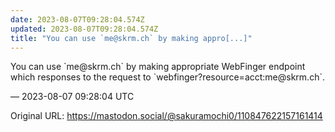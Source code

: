 ```yaml
---
date: 2023-08-07T09:28:04.574Z
updated: 2023-08-07T09:28:04.574Z
title: "You can use `me@skrm.ch` by making appro[...]"
---
```


<p>You can use `me@skrm.ch` by making appropriate WebFinger endpoint which responses to the request to `webfinger?resource=acct:me@skrm.ch`.</p>

&mdash; 2023-08-07 09:28:04 UTC

Original URL: https://mastodon.social/@sakuramochi0/110847622157161414
